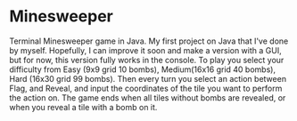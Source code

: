 # Minesweeper
Terminal Minesweeper game in Java. 
My first project on Java that I've done by myself. Hopefully, I can improve it soon and make a version with a GUI, but for now, this version fully works in the console. To play you select your difficulty from Easy (9x9 grid 10 bombs), Medium(16x16 grid 40 bombs), Hard (16x30 grid 99 bombs). Then every turn you select an action between Flag, and Reveal, and input the coordinates of the tile you want to perform the action on. The game ends when all tiles without bombs are revealed, or when you reveal a tile with a bomb on it. 
